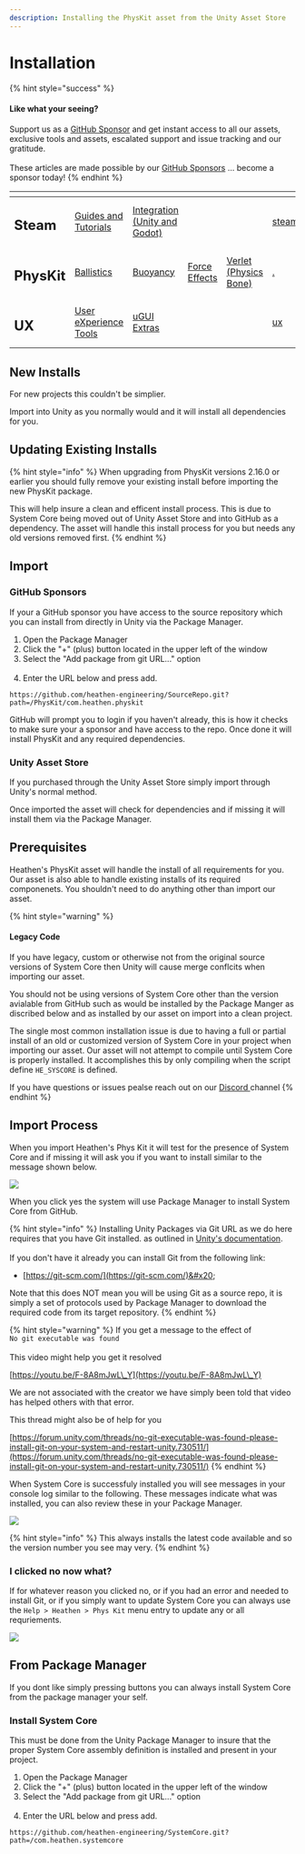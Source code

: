 ```yaml
---
description: Installing the PhysKit asset from the Unity Asset Store
---
```


# Installation

{% hint style="success" %}
#### Like what your seeing?

Support us as a [GitHub Sponsor](../../become-a-sponsor/) and get instant access to all our assets, exclusive tools and assets, escalated support and issue tracking and our gratitude.\
\
These articles are made possible by our [GitHub Sponsors](../../become-a-sponsor/) ... become a sponsor today!
{% endhint %}

<table data-view="cards"><thead><tr><th></th><th></th><th></th><th></th><th></th><th data-hidden data-card-target data-type="content-ref"></th><th data-hidden data-card-cover data-type="files"></th></tr></thead><tbody><tr><td><h2>Steam</h2></td><td><a href="../../company/steam/">Guides and Tutorials</a></td><td><a href="../steamworks/">Integration (Unity and Godot)</a></td><td></td><td></td><td><a href="../../company/steam/">steam</a></td><td><a href="../../.gitbook/assets/Steamworks Card.png">Steamworks Card.png</a></td></tr><tr><td><h2>PhysKit</h2></td><td><a href="learning/sample-scenes/fantasy-style-ballistic-simulation.md">Ballistics</a></td><td><a href="learning/sample-scenes/1-buoyancy-example.md">Buoyancy</a></td><td><a href="learning/sample-scenes/1-force-effect-fields.md">Force Effects</a></td><td><a href="learning/sample-scenes/2-verlet-spring-skinned-mesh.md">Verlet (Physics Bone)</a></td><td><a href="./">.</a></td><td><a href="../../.gitbook/assets/PhysKit Card.png">PhysKit Card.png</a></td></tr><tr><td><h2>UX</h2></td><td><a href="../ux/learning/core-concepts/">User eXperience Tools</a></td><td><a href="../ux/learning/ugui-extras/">uGUI Extras</a></td><td></td><td></td><td><a href="../ux/">ux</a></td><td><a href="../../.gitbook/assets/Splash Screen (1).png">Splash Screen (1).png</a></td></tr></tbody></table>

## New Installs

For new projects this couldn't be simplier.

Import into Unity as you normally would and it will install all dependencies for you.

## Updating Existing Installs

{% hint style="info" %}
When upgrading from PhysKit versions 2.16.0 or earlier you should fully remove your existing install before importing the new PhysKit package.



This will help insure a clean and efficent install process. This is due to System Core being moved out of Unity Asset Store and into GitHub as a dependency. The asset will handle this install process for you but needs any old versions removed first.
{% endhint %}

## Import

### GitHub Sponsors

If your a GitHub sponsor you have access to the source repository which you can install from directly in Unity via the Package Manager.

1. Open the Package Manager
2. Click the "+" (plus) button located in the upper left of the window
3. Select the "Add package from git URL..." option\
   <img src="../../.gitbook/assets/image (144).png" alt="" data-size="original">
4. Enter the URL below and press add.

```
https://github.com/heathen-engineering/SourceRepo.git?path=/PhysKit/com.heathen.physkit
```

GitHub will prompt you to login if you haven't already, this is how it checks to make sure your a sponsor and have access to the repo. Once done it will install PhysKit and any required dependencies.

### Unity Asset Store

If you purchased through the Unity Asset Store simply import through Unity's normal method.

Once imported the asset will check for dependencies and if missing it will install them via the Package Manager.

## Prerequisites

Heathen's PhysKit asset will handle the install of all requirements for you. Our asset is also able to handle existing installs of its required componenets. You shouldn't need to do anything other than import our asset.

{% hint style="warning" %}
#### Legacy Code



If you have legacy, custom or otherwise not from the original source versions of System Core then Unity will cause merge conflcits when importing our asset.



You should not be using versions of System Core other than the version avialable from GitHub such as would be installed by the Package Manger as discribed below and as installed by our asset on import into a clean project.



The single most common installation issue is due to having a full or partial install of an old or customized version of System Core in your project when importing our asset. Our asset will not attempt to compile until System Core is properly installed. It accomplishes this by only compiling when the script define `HE_SYSCORE` is defined.



If you have questions or issues pealse reach out on our [Discord ](https://discord.gg/6X3xrRc)channel
{% endhint %}

## Import Process

When you import Heathen's Phys Kit it will test for the presence of System Core and if missing it will ask you if you want to install similar to the message shown below.

![](<../../.gitbook/assets/image (189) (1).png>)

When you click yes the system will use Package Manager to install System Core from GitHub.&#x20;

{% hint style="info" %}
Installing Unity Packages via Git URL as we do here requires that you have Git installed. as outlined in [Unity's documentation](https://docs.unity3d.com/Manual/upm-ui-giturl.html).\
\
If you don't have it already you can install Git from the following link:

* [https://git-scm.com/](https://git-scm.com/)&#x20;

Note that this does NOT mean you will be using Git as a source repo, it is simply a set of protocols used by Package Manager to download the required code from its target repository.
{% endhint %}

{% hint style="warning" %}
If you get a message to the effect of \
`No git executable was found`\
\
This video might help you get it resolved

[https://youtu.be/F-8A8mJwL\_Y](https://youtu.be/F-8A8mJwL\_Y)



We are not associated with the creator we have simply been told that video has helped others with that error.



This thread might also be of help for you

[https://forum.unity.com/threads/no-git-executable-was-found-please-install-git-on-your-system-and-restart-unity.730511/](https://forum.unity.com/threads/no-git-executable-was-found-please-install-git-on-your-system-and-restart-unity.730511/)
{% endhint %}

When System Core is successfuly installed you will see messages in your console log similar to the following. These messages indicate what was installed, you can also review these in your Package Manager.

![](<../../.gitbook/assets/image (165) (1).png>)

{% hint style="info" %}
This always installs the latest code available and so the version number you see may very.
{% endhint %}

### I clicked no now what?

If for whatever reason you clicked no, or if you had an error and needed to install Git, or if you simply want to update System Core you can always use the `Help > Heathen > Phys Kit` menu entry to update any or all requriements.

&#x20;

![](<../../.gitbook/assets/image (180) (1).png>)

## From Package Manager

If you dont like simply pressing buttons you can always install System Core from the package manager your self.

### Install System Core

This must be done from the Unity Package Manager to insure that the proper System Core assembly definition is installed and present in your project.

1. Open the Package Manager
2. Click the "+" (plus) button located in the upper left of the window
3. Select the "Add package from git URL..." option\
   <img src="../../.gitbook/assets/image (144).png" alt="" data-size="original">
4. Enter the URL below and press add.

```
https://github.com/heathen-engineering/SystemCore.git?path=/com.heathen.systemcore
```

